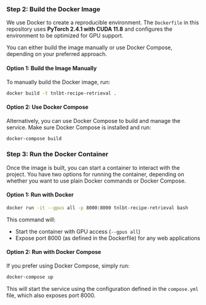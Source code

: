 
### Step 2: Build the Docker Image

We use Docker to create a reproducible environment. The `Dockerfile` in this repository uses **PyTorch 2.4.1 with CUDA 11.8** and configures the environment to be optimized for GPU support.

You can either build the image manually or use Docker Compose, depending on your preferred approach.

#### Option 1: Build the Image Manually

To manually build the Docker image, run:

```bash
docker build -t tnlbt-recipe-retrieval .
```

#### Option 2: Use Docker Compose

Alternatively, you can use Docker Compose to build and manage the service. Make sure Docker Compose is installed and run:

```bash
docker-compose build
```

### Step 3: Run the Docker Container

Once the image is built, you can start a container to interact with the project. You have two options for running the container, depending on whether you want to use plain Docker commands or Docker Compose.

#### Option 1: Run with Docker

```bash
docker run -it --gpus all -p 8000:8000 tnlbt-recipe-retrieval bash
```

This command will:

- Start the container with GPU access (`--gpus all`)
- Expose port 8000 (as defined in the Dockerfile) for any web applications

#### Option 2: Run with Docker Compose

If you prefer using Docker Compose, simply run:

```bash
docker-compose up
```

This will start the service using the configuration defined in the `compose.yml` file, which also exposes port 8000.
